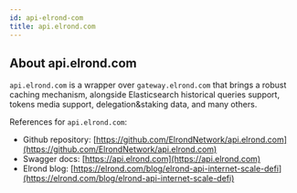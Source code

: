 ```yaml
---
id: api-elrond-com
title: api.elrond.com
---
```


## About api.elrond.com

`api.elrond.com` is a wrapper over `gateway.elrond.com` that brings a robust caching mechanism, alongside Elasticsearch 
historical queries support, tokens media support, delegation&staking data, and many others. 

References for `api.elrond.com`:

- Github repository: [https://github.com/ElrondNetwork/api.elrond.com](https://github.com/ElrondNetwork/api.elrond.com)
- Swagger docs: [https://api.elrond.com](https://api.elrond.com)
- Elrond blog: [https://elrond.com/blog/elrond-api-internet-scale-defi](https://elrond.com/blog/elrond-api-internet-scale-defi)
